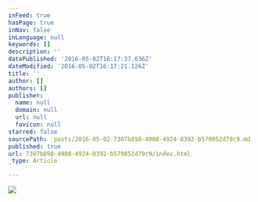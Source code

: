 ```yaml
---
inFeed: true
hasPage: true
inNav: false
inLanguage: null
keywords: []
description: ''
datePublished: '2016-05-02T16:17:37.636Z'
dateModified: '2016-05-02T16:17:21.126Z'
title: ''
author: []
authors: []
publisher:
  name: null
  domain: null
  url: null
  favicon: null
starred: false
sourcePath: _posts/2016-05-02-7307b898-4980-4924-8392-b579052d79c9.md
published: true
url: 7307b898-4980-4924-8392-b579052d79c9/index.html
_type: Article

---
```

![](https://the-grid-user-content.s3-us-west-2.amazonaws.com/c1e38a50-8d0d-48de-b30c-04e4ab0c13d8.jpg)